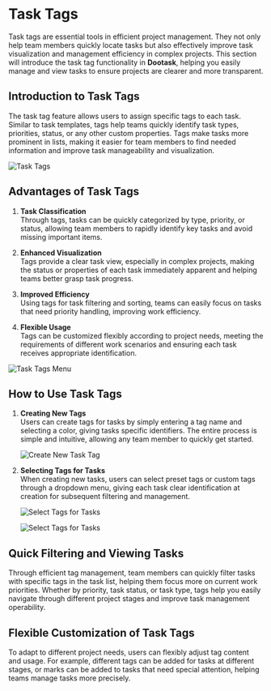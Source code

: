 # Task Tags

Task tags are essential tools in efficient project management. They not only help team members quickly locate tasks but also effectively improve task visualization and management efficiency in complex projects. This section will introduce the task tag functionality in **Dootask**, helping you easily manage and view tasks to ensure projects are clearer and more transparent.

## Introduction to Task Tags

The task tag feature allows users to assign specific tags to each task. Similar to task templates, tags help teams quickly identify task types, priorities, status, or any other custom properties. Tags make tasks more prominent in lists, making it easier for team members to find needed information and improve task manageability and visualization.

![Task Tags](/images/pro_task_tag_pic_1.png)

## Advantages of Task Tags

1. **Task Classification**  
   Through tags, tasks can be quickly categorized by type, priority, or status, allowing team members to rapidly identify key tasks and avoid missing important items.

2. **Enhanced Visualization**  
   Tags provide a clear task view, especially in complex projects, making the status or properties of each task immediately apparent and helping teams better grasp task progress.

3. **Improved Efficiency**  
   Using tags for task filtering and sorting, teams can easily focus on tasks that need priority handling, improving work efficiency.

4. **Flexible Usage**  
   Tags can be customized flexibly according to project needs, meeting the requirements of different work scenarios and ensuring each task receives appropriate identification.

![Task Tags Menu](/images/pro_task_tag_pic_2.png)

## How to Use Task Tags

1. **Creating New Tags**  
   Users can create tags for tasks by simply entering a tag name and selecting a color, giving tasks specific identifiers. The entire process is simple and intuitive, allowing any team member to quickly get started.

   ![Create New Task Tag](/images/pro_task_tag_pic_3.png)

2. **Selecting Tags for Tasks**  
   When creating new tasks, users can select preset tags or custom tags through a dropdown menu, giving each task clear identification at creation for subsequent filtering and management.

   ![Select Tags for Tasks](/images/pro_task_tag_pic_4.png)

   ![Select Tags for Tasks](/images/pro_task_tag_pic_5.png)

## Quick Filtering and Viewing Tasks

Through efficient tag management, team members can quickly filter tasks with specific tags in the task list, helping them focus more on current work priorities. Whether by priority, task status, or task type, tags help you easily navigate through different project stages and improve task management operability.

## Flexible Customization of Task Tags

To adapt to different project needs, users can flexibly adjust tag content and usage. For example, different tags can be added for tasks at different stages, or marks can be added to tasks that need special attention, helping teams manage tasks more precisely.
